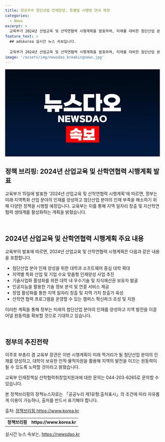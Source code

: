 ```yaml
---
title: 항공우주 첨단산업 인재양성, 특별법 시행령 연내 제정
categories:
  - News
excerpt: >
  교육부가 2024년 산업교육 및 산학연협력 시행계획을 발표하며, 미래를 대비한 첨단산업 분야의 인재 양성과 지역 발전을 위한 체계적 전략을 세웠다. 이에 따라 사내대학원 세부 설치·운영 기준을 정한 첨단산업 인재혁신 특별법 시행령을 연내 제정할 예정이며, 지역특화 산업과 기업 수요에 맞춘 인재 양성과 창업을 지원하고자 한다. 이를 통해 산학연 협력을 통한 지식·문화·정보통신 산업 등 친환경 첨단 업종을 조성하는 등 지산학연 협력 생태계를 활성화하고자 한다.
feature_text: >
  ## adskorea 실시간 뉴스 속보입니다.

  교육부가 2024년 산업교육 및 산학연협력 시행계획을 발표하며, 미래를 대비한 첨단산업 분야의 인재 양성과 지역 발전을 위한 체계적 전략을 세웠다. 이에 따라 사내대학원 세부 설치·운영 기준을 정한 첨단산업 인재혁신 특별법 시행령을 연내 제정할 예정이며, 지역특화 산업과 기업 수요에 맞춘 인재 양성과 창업을 지원하고자 한다. 이를 통해 산학연 협력을 통한 지식·문화·정보통신 산업 등 친환경 첨단 업종을 조성하는 등 지산학연 협력 생태계를 활성화하고자 한다.
image: '/assets/img/newsdao_breakingnews.jpg'
---
```


<p><img src="/assets/img/newsdao_breakingnews.jpg" alt="adskorea 속보" /></p>

<h2 data-ke-size="size26">정책 브리핑: 2024년 산업교육 및 산학연협력 시행계획 발표</h2>

<p>교육부가 15일에 발표한 '2024년 산업교육 및 산학연협력 시행계획'에 따르면, 정부는 미래·지역특화 산업 분야의 인재를 양성하고 첨단산업 분야의 인재 부족을 해소하기 위해 다양한 정책을 시행할 예정입니다. 교육부는 이를 통해 지역 일자리 창출 및 지산학연 협력 생태계를 활성화하는 계획을 밝혔습니다.</p>

<p data-ke-size="size16">&nbsp;</p>

<h2 data-ke-size="size22">2024년 산업교육 및 산학연협력 시행계획 주요 내용</h2>

<p>교육부의 발표에 따르면, 2024년 산업교육 및 산학연협력 시행계획은 다음과 같은 내용을 포함합니다.</p>

<ul>
    <li>첨단산업 분야 인재 양성을 위한 대학과 소프트웨어 중심 대학 확대</li>
    <li>지역별 특화 산업 및 기업 수요 맞춤형 인재양성 사업 추진</li>
    <li>기술사업화 활성화를 위한 대학 내 우수기술 및 지식재산권 보유자 발굴</li>
    <li>인공지능을 활용한 기술 정보 분석 및 연결 서비스 제공</li>
    <li>창업 활성화를 통한 지역 일자리 창출 및 지역 가치 창출가 육성</li>
    <li>산학연 협력 프로그램을 운영할 수 있는 캠퍼스 혁신파크 조성 및 지원</li>
</ul>

<p>이러한 계획을 통해 정부는 미래의 첨단산업 분야의 인재를 양성하고 지역 발전을 이끌어낼 원동력을 확보할 것으로 기대하고 있습니다.</p>

<p data-ke-size="size16">&nbsp;</p>

<h2 data-ke-size="size22">정부의 추진전략</h2>

<p>이주호 부총리 겸 교육부 장관은 이번 시행계획이 미래 먹거리가 될 첨단산업 분야의 인재를 양성하고, 대학이 보유한 인적·물적자원을 활용해 지역의 발전을 이끄는 원동력이 될 수 있도록 노력할 것이라고 밝혔습니다.</p>

<p>교육부 인재정책실 산학협력취창업지원과에 대한 문의는 044-203-6265로 문의할 수 있습니다.</p>

<p>본 정책브리핑의 정책뉴스자료는 「공공누리 제1유형:출처표시」의 조건에 따라 자유롭게 이용이 가능하나, 출처를 반드시 표기해야 합니다.</p>

<p>출처: <a href="https://https://www.korea.kr" target="_blank">정책브리핑 https://www.korea.kr</a></p>

<table>
    <tr>
        <td style="text-align: center; height: 17px;"><b>정책브리핑</b></td>
        <td style="text-align: center; height: 17px;"><b>https://www.korea.kr</b></td>
    </tr>
</table>
실시간 뉴스 속보는, <a href="https://newsdao.kr" rel="dofollow">https://newsdao.kr</a>


